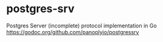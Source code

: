# postgres-srv
Postgres Server (incomplete) protocol implementation in Go
https://godoc.org/github.com/panoplyio/postgressrv
